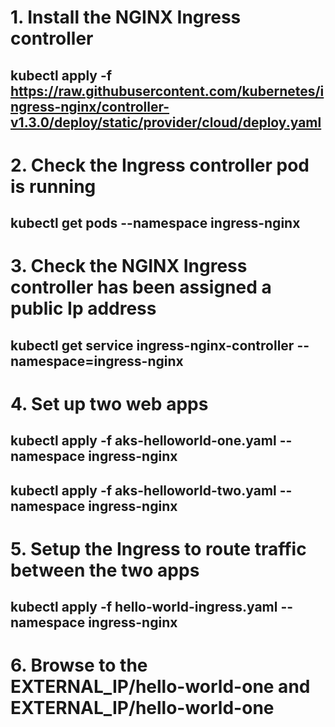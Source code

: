 # 1. Install the NGINX Ingress controller

## kubectl apply -f https://raw.githubusercontent.com/kubernetes/ingress-nginx/controller-v1.3.0/deploy/static/provider/cloud/deploy.yaml


# 2. Check the Ingress controller pod is running

## kubectl get pods --namespace ingress-nginx

# 3. Check the NGINX Ingress controller has been assigned a public Ip address

## kubectl get service ingress-nginx-controller --namespace=ingress-nginx

# 4. Set up two web apps

## kubectl apply -f aks-helloworld-one.yaml --namespace ingress-nginx

## kubectl apply -f aks-helloworld-two.yaml --namespace ingress-nginx

# 5. Setup the Ingress to route traffic between the two apps

## kubectl apply -f hello-world-ingress.yaml --namespace ingress-nginx

# 6. Browse to the EXTERNAL_IP/hello-world-one and EXTERNAL_IP/hello-world-one